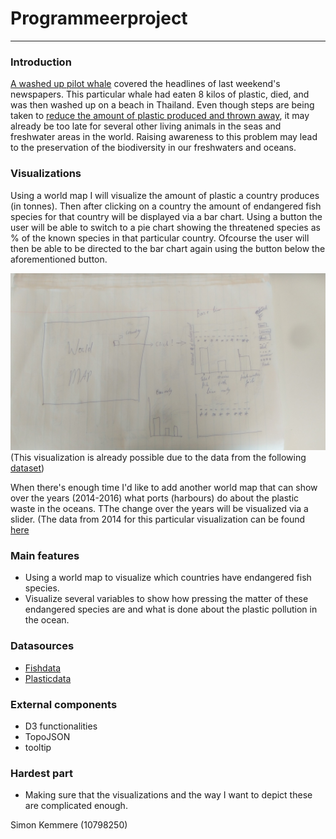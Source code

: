 # Programmeerproject
--------------------
### Introduction
[A washed up pilot whale](https://www.nrc.nl/nieuws/2018/06/03/in-thailand-aangespoelde-griend-dood-na-eten-8-kilo-plastic-a1605231)
covered the headlines of last weekend's newspapers. This particular whale had eaten 8 kilos of plastic, died, and was then washed up on a
beach in Thailand. Even though steps are being taken to [reduce the amount of plastic produced and thrown away](https://www.nrc.nl/nieuws/2018/05/28/rietjes-mogen-niet-meer-maar-dat-microplastic-in-je-scrub-wel-a1604504),
it may already be too late for several other living animals in the seas and freshwater areas in the world. Raising awareness to this
problem may lead to the preservation of the biodiversity in our freshwaters and oceans.

### Visualizations
Using a world map I will visualize the amount of plastic a country produces (in tonnes). Then after clicking on a country the 
amount of endangered fish species for that country will be displayed via a bar chart. Using a button the user will be
able to switch to a pie chart showing the threatened species as % of the known species in that particular country.
Ofcourse the user will then be able to be directed to the bar chart again using the button below the aforementioned button.

![Visualization1](https://github.com/MinorDelay/Programmeerproject/blob/master/Something_fishy/doc/Opzet_deel1.jpg)
(This visualization is already possible due to the data from the following [dataset](https://stats.oecd.org/Index.aspx?DataSetCode=WILD_LIFE#))

When there's enough time I'd like to add another world map that can show over the years (2014-2016) what ports (harbours) do about the
plastic waste in the oceans. TThe change over the years will be visualized via a slider. (The data from 2014 for this particular
visualization can be found [here](https://github.com/MinorDelay/Programmeerproject/blob/master/Something_fishy/data/ospar_fishing_litter_2014_01-other-OSPAR_Fishing_for_Litter_2014.xls)

### Main features
- Using a world map to visualize which countries have endangered fish species.
- Visualize several variables to show how pressing the matter of these endangered species are and what is done about the plastic
pollution in the ocean.

### Datasources
- [Fishdata](https://stats.oecd.org/Index.aspx?DataSetCode=WILD_LIFE#)
- [Plasticdata](https://github.com/MinorDelay/Programmeerproject/blob/master/Something_fishy/data/UNEP-CHW-NREP-COMPI-2011-TotalsGeneratedHW.English.pdf)

### External components
- D3 functionalities
- TopoJSON
- tooltip

### Hardest part
- Making sure that the visualizations and the way I want to depict these are complicated enough.

Simon Kemmere (10798250)

